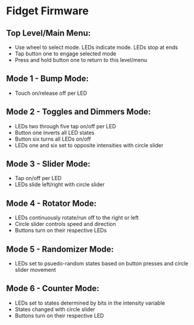 # Fidget Firmware

## Top Level/Main Menu:
<ul>
<li>Use wheel to select mode. LEDs indicate mode. LEDs stop at ends</li>
<li>Tap button one to engage selected mode</li>
<li>Press and hold button one to return to this level/menu</li>
</ul>

## Mode 1 - Bump Mode:
<ul>
<li>Touch on/release off per LED</li>
</ul>

## Mode 2 - Toggles and Dimmers Mode:
<ul>
<li>LEDs two through five tap on/off per LED</li>
<li>Button one inverts all LED states</li>
<li>Button six turns all LEDs on/off</li>
<li>LEDs one and six set to opposite intensities with circle slider</li>
</ul>

## Mode 3 - Slider Mode:
<ul>
<li>Tap on/off per LED</li>
<li>LEDs slide left/right with circle slider</li>
</ul>

## Mode 4 - Rotator Mode:
<ul>
<li>LEDs continuously rotate/run off to the right or left</li>
<li>Circle slider controls speed and direction</li>
<li>Buttons turn on their respective LEDs</li>
</ul>

## Mode 5 - Randomizer Mode:
<ul>
<li>LEDs set to psuedo-random states based on button presses and circle slider movement</li>
</ul>

## Mode 6 - Counter Mode:
<ul>
<li>LEDs set to states determined by bits in the intensity variable</li>
<li>States changed with circle slider</li>
<li>Buttons turn on their respective LED</li>
</ul>
